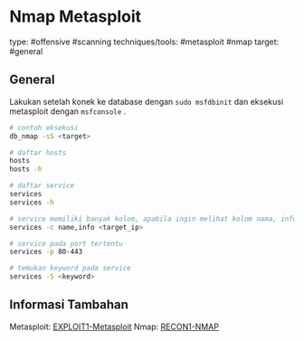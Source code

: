 # Nmap Metasploit
type: #offensive #scanning
techniques/tools: #metasploit #nmap
target: #general


## General
Lakukan setelah konek ke database dengan `sudo msfdbinit` dan eksekusi metasploit dengan `msfconsole` .
```sh
# contoh eksekusi
db_nmap -sS <target>

# daftar hosts
hosts
hosts -h

# daftar service
services
services -h

# service memiliki banyak kolom, apabila ingin melihat kolom nama, info pada target ip.
services -c name,info <target_ip>

# service pada port tertentu
services -p 80-443

# temukan keyword pada service
services -S <keyword>
```

## Informasi Tambahan
Metasploit: [EXPLOIT1-Metasploit](EXPLOIT1-Metasploit.md)
Nmap: [RECON1-NMAP](RECON1-NMAP.md)

